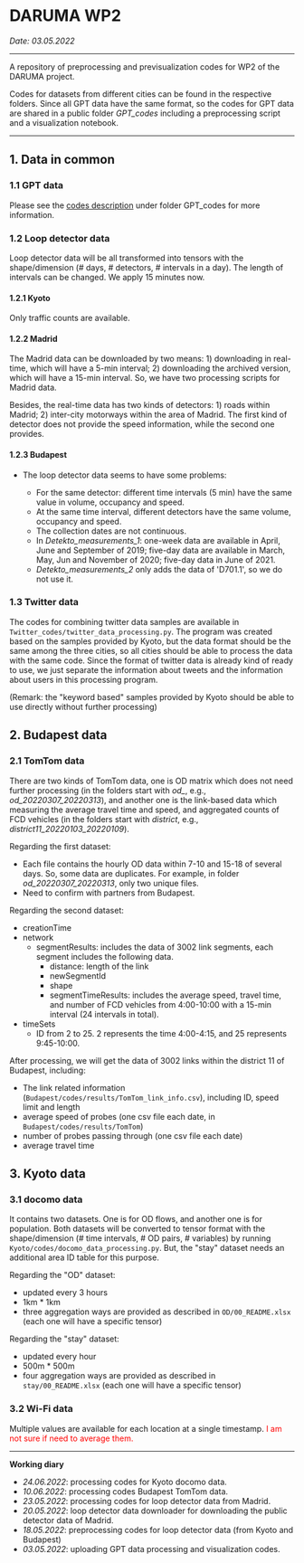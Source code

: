 # DARUMA WP2

*Date: 03.05.2022*

------------------------------

A repository of preprocessing and previsualization codes for WP2 of the DARUMA project.

Codes for datasets from different cities can be found in the respective folders. Since all GPT data have the same format, so the codes for GPT data are shared in a public folder *GPT_codes* including a preprocessing script and a visualization notebook.

--------
## 1. Data in common

### 1.1 GPT data

Please see the [codes description](GPT_codes/codes_description.md) under folder GPT_codes for more information.

### 1.2 Loop detector data

Loop detector data will be all transformed into tensors with the shape/dimension (# days, # detectors, # intervals in a day). The length of intervals can be changed. We apply 15 minutes now.

#### 1.2.1 Kyoto

Only traffic counts are available.

#### 1.2.2 Madrid

The Madrid data can be downloaded by two means: 1) downloading in real-time, which will have a 5-min interval; 2) downloading the archived version, which will have a 15-min interval. So, we have two processing scripts for Madrid data.

Besides, the real-time data has two kinds of detectors: 1) roads within Madrid; 2) inter-city motorways within the area of Madrid. The first kind of detector does not provide the speed information, while the second one provides.

#### 1.2.3 Budapest

- The loop detector data seems to have some problems:

  - For the same detector: different time intervals (5 min) have the same value in volume, occupancy and speed.
  - At the same time interval, different detectors have the same volume, occupancy and speed.
  - The collection dates are not continuous.
  - In *Detekto_measurements_1*: one-week data are available in April, June and September of 2019;  five-day data are available in March, May, Jun and November of 2020; five-day data in June of 2021.
  - *Detekto_measurements_2* only adds the data of 'D701.1', so we do not use it.

### 1.3 Twitter data

The codes for combining twitter data samples are available in `Twitter_codes/twitter_data_processing.py`. The program was created based on the samples provided by Kyoto, but the data format should be the same among the three cities, so all cities should be able to process the data with the same code. Since the format of twitter data is already kind of ready to use, we just separate the information about tweets and the information about users in this processing program.

(Remark: the "keyword based" samples provided by Kyoto should be able to use directly without further processing)

## 2. Budapest data

### 2.1 TomTom data

There are two kinds of TomTom data, one is OD matrix which does not need further processing (in the folders start with *od_*, e.g., *od_20220307_20220313*), and another one is the link-based data which measuring the average travel time and speed, and aggregated counts of FCD vehicles (in the folders start with *district*, e.g., *district11_20220103_20220109*).

Regarding the first dataset:

- Each file contains the hourly OD data within 7-10 and 15-18 of several days. So, some data are duplicates. For example, in folder *od_20220307_20220313*, only two unique files.
- Need to confirm with partners from Budapest.

Regarding the second dataset:

- creationTime
- network
  - segmentResults: includes the data of 3002 link segments, each segment includes the following data.
    - distance: length of the link
    - newSegmentId
    - shape
    - segmentTimeResults: includes the average speed, travel time, and number of FCD vehicles from 4:00-10:00 with a 15-min interval (24 intervals in total).
- timeSets
  - ID from 2 to 25. 2 represents the time 4:00-4:15, and 25 represents 9:45-10:00.

After processing, we will get the data of 3002 links within the district 11 of Budapest, including:

- The link related information (`Budapest/codes/results/TomTom_link_info.csv`), including ID, speed limit and length
- average speed of probes (one csv file each date, in `Budapest/codes/results/TomTom`)
- number of probes passing through (one csv file each date)
- average travel time

## 3. Kyoto data
### 3.1 docomo data
It contains two datasets. One is for OD flows, and another one is for population. Both datasets will be converted to tensor format with the shape/dimension (# time intervals, # OD pairs,  # variables) by running `Kyoto/codes/docomo_data_processing.py`. But, the "stay" dataset needs an additional area ID table for this purpose.

Regarding the "OD" dataset:

- updated every 3 hours
- 1km * 1km
- three aggregation ways are provided as described in `OD/00_README.xlsx` (each one will have a specific tensor)

Regarding the "stay" dataset:

- updated every hour
- 500m * 500m
- four aggregation ways are provided as described in `stay/00_README.xlsx` (each one will have a specific tensor)

### 3.2 Wi-Fi data

Multiple values are available for each location at a single timestamp. <font color='red'>I am not sure if need to average them.</font>

--------------------

**Working diary**

- *24.06.2022*: processing codes for Kyoto docomo data.
- *10.06.2022*: processing codes Budapest TomTom data.
- *23.05.2022*: processing codes for loop detector data from Madrid.
- *20.05.2022*: loop detector data downloader for downloading the public detector data of Madrid.
- *18.05.2022*: preprocessing codes for loop detector data (from Kyoto and Budapest)
- *03.05.2022*: uploading GPT data processing and visualization codes.
